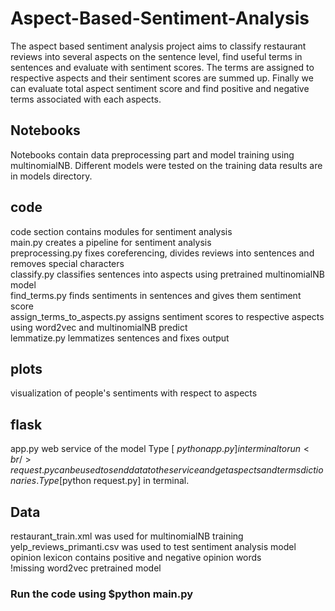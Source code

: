 # Aspect-Based-Sentiment-Analysis

The aspect based sentiment analysis project aims to classify restaurant reviews into several aspects on the sentence level, find useful terms in sentences and evaluate with sentiment scores. The terms are assigned to respective aspects and their sentiment scores are summed up. Finally we can evaluate total aspect sentiment score and find positive and negative terms associated with each aspects.

## Notebooks
Notebooks contain data preprocessing part and model training using multinomialNB. Different models were tested on the training data
results are in models directory.

## code
code section contains modules for sentiment analysis <br/>
main.py creates a pipeline for sentiment analysis <br/>
preprocessing.py fixes coreferencing, divides reviews into sentences and removes special characters <br/>
classify.py classifies sentences into aspects using pretrained multinomialNB model <br/>
find_terms.py finds sentiments in sentences and gives them sentiment score <br/>
assign_terms_to_aspects.py assigns sentiment scores to respective aspects using word2vec and multinomialNB predict <br/>
lemmatize.py lemmatizes sentences and fixes output

## plots
visualization of people's sentiments with respect to aspects <br/>

## flask
app.py web service of the model Type [ $python app.py ] in terminal to run<br/>
request.py can be used to send data to the service and get aspects and terms dictionaries. Type [$python request.py] in terminal. <br/>

## Data
restaurant_train.xml was used for multinomialNB training <br/>
yelp_reviews_primanti.csv was used to test sentiment analysis model <br/>
opinion lexicon contains positive and negative opinion words <br/>
!missing word2vec pretrained model

### Run the code using $python main.py


